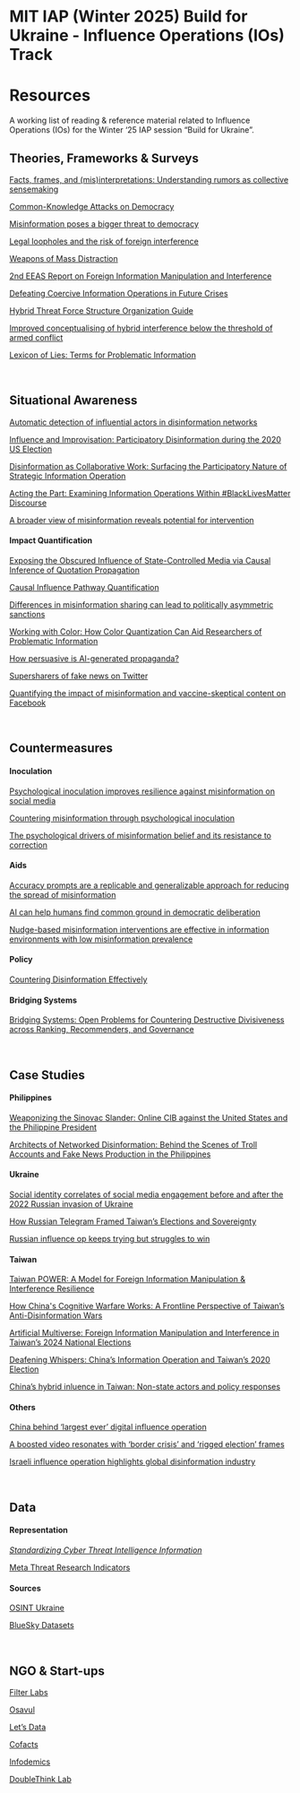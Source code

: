 # MIT IAP (Winter 2025) Build for Ukraine - Influence Operations (IOs) Track

# Resources

A working list of reading & reference material related to Influence Operations (IOs) for the Winter ‘25 IAP session “Build for Ukraine”.

## Theories, Frameworks & Surveys

[Facts, frames, and (mis)interpretations: Understanding rumors as collective sensemaking](https://www.cip.uw.edu/2023/12/06/rumors-collective-sensemaking-kate-starbird/)

[Common-Knowledge Attacks on Democracy](https://cyber.harvard.edu/story/2018-10/common-knowledge-attacks-democracy)

[Misinformation poses a bigger threat to democracy](https://www.nature.com/articles/d41586-024-01587-3)

[Legal loopholes and the risk of foreign interference](https://www.europarl.europa.eu/RegData/etudes/IDAN/2023/702575/EXPO_IDA(2023)702575_EN.pdf)

[Weapons of Mass Distraction](https://www.state.gov/wp-content/uploads/2019/05/Weapons-of-Mass-Distraction-Foreign-State-Sponsored-Disinformation-in-the-Digital-Age.pdf)

[2nd EEAS Report on Foreign Information Manipulation and Interference](https://www.eeas.europa.eu/eeas/2nd-eeas-report-foreign-information-manipulation-and-interference-threats_en)

[Defeating Coercive Information Operations in Future Crises](https://apps.dtic.mil/sti/pdfs/AD1145324.pdf)

[Hybrid Threat Force Structure Organization Guide](https://irp.fas.org/doddir/army/tc7-100-4.pdf)

[Improved conceptualising of hybrid interference below the threshold of armed conflict](https://www.tandfonline.com/doi/full/10.1080/09662839.2023.2267478)

[Lexicon of Lies: Terms for Problematic Information](https://datasociety.net/pubs/oh/DataAndSociety_LexiconofLies.pdf)  

<br/> 

## Situational Awareness

[Automatic detection of influential actors in disinformation networks](https://www.pnas.org/doi/abs/10.1073/pnas.2011216118)

[Influence and Improvisation: Participatory Disinformation during the 2020 US Election](https://journals.sagepub.com/doi/10.1177/20563051231177943)

[Disinformation as Collaborative Work: Surfacing the Participatory Nature of Strategic Information Operation](https://dl.acm.org/doi/pdf/10.1145/3359229)

[Acting the Part: Examining Information Operations Within #BlackLivesMatter Discourse](https://www.bing.com/search?q=Acting+the+Part%3A+Examining+Information+Operations+Within+%23BlackLivesMatter+Discourse%5D&PC=U316&FORM=CHROMN#:~:text=%C2%A0%C2%B7%20PDF%20file-,Acting%20the%20Part%3A%20Examining%20Information%20Operations%20Within%20%23%20...,-Our%20empirical%20findings)

[A broader view of misinformation reveals potential for intervention](https://doi-org.libproxy.mit.edu/10.1126/science.adp9117)

#### Impact Quantification 

[Exposing the Obscured Influence of State-Controlled Media via Causal Inference of Quotation Propagation](https://www.science.org/doi/10.1126/sciadv.abo6254)

[Causal Influence Pathway Quantification](https://github.com/mgpopinjay/mit-iap-ukraine/blob/main/How_to_See_1000_Images.pdf)

[Differences in misinformation sharing can lead to politically asymmetric sanctions](https://www.bing.com/search?q=Differences+in+misinformation+sharing+can+lead+to+politically+asymmetric+sanction&PC=U316&FORM=CHROMN#:~:text=Differences%20in%20misinformation%20sharing%20can%20lead%20to%20%E2%80%A6)

[Working with Color: How Color Quantization Can Aid Researchers of Problematic Information](https://www.notion.so/Taiwan-Can-Help-2-0-98c1f37e48cc47df98a334561c7fb948?pvs=21)

[How persuasive is AI-generated propaganda?](https://academic.oup.com/pnasnexus/article/3/2/pgae034/7610937?login=false)

[Supersharers of fake news on Twitter](https://www-science-org.libproxy.mit.edu/doi/10.1126/science.adl4435#:~:text=DOI%3A%2010.1126/science.adl4435)

[Quantifying the impact of misinformation and vaccine-skeptical content on Facebook](https://www-science-org.libproxy.mit.edu/doi/10.1126/science.adk3451#:~:text=DOI%3A%2010.1126/science.adk3451) 

<br/>

## Countermeasures

#### Inoculation 

[Psychological inoculation improves resilience against misinformation on social media](https://www.science.org/doi/10.1126/sciadv.abo6254)

[Countering misinformation through psychological inoculation](https://www.sdmlab.psychol.cam.ac.uk/files/media/countering.pdf)

[The psychological drivers of misinformation belief and its resistance to correction](https://www.nature.com/articles/s44159-021-00006-y)

#### Aids 

[Accuracy prompts are a replicable and generalizable approach for reducing the spread of misinformation](https://www.nature.com/articles/s41467-022-30073-5)

[AI can help humans find common ground in democratic deliberation](https://www.science.org/doi/10.1126/science.adq2852)

[Nudge-based misinformation interventions are effective in information environments with low misinformation prevalence](https://link.springer.com/article/10.1038/s41598-024-62286-7?fromPaywallRec=false)

#### Policy

[Countering Disinformation Effectively](https://carnegieendowment.org/research/2024/01/countering-disinformation-effectively-an-evidence-based-policy-guide?lang=en)

#### Bridging Systems 

[Bridging Systems: Open Problems for Countering Destructive Divisiveness across Ranking, Recommenders, and Governance](https://arxiv.org/abs/2301.09976)

<br/>

## Case Studies

#### Philippines 

[Weaponizing the Sinovac Slander: Online CIB against the United States and the Philippine President](https://medium.com/doublethinklab/weaponizing-the-sinovac-slander-online-cib-against-the-united-states-and-the-philippine-president-6bce4d5214e3)

[Architects of Networked Disinformation: Behind the Scenes of Troll Accounts and Fake News Production in the Philippines](https://scholarworks.umass.edu/entities/publication/01d06f54-c7f2-4103-96c1-168a16f9028b)

#### Ukraine 

[Social identity correlates of social media engagement before and after the 2022 Russian invasion of Ukraine](https://www.nature.com/articles/s41467-024-52179-8)

[How Russian Telegram Framed Taiwan’s Elections and Sovereignty](https://medium.com/doublethinklab/how-russian-telegram-framed-taiwans-elections-and-sovereignty-894ef08694cc)

[Russian influence op keeps trying but struggles to win](https://cyberscoop.com/russian-influence-op-keeps-trying-but-struggles-to-win-hearts-and-minds/)

#### Taiwan

[Taiwan POWER: A Model for Foreign Information Manipulation & Interference Resilience](https://medium.com/doublethinklab/taiwan-power-a-model-for-resilience-to-foreign-information-manipulation-interference-70ea81f859b7)

[How China's Cognitive Warfare Works: A Frontline Perspective of Taiwan’s Anti-Disinformation Wars](https://academic.oup.com/jogss/article/7/4/ogac016/6647447)

[Artificial Multiverse: Foreign Information Manipulation and Interference in Taiwan’s 2024 National Elections](https://medium.com/doublethinklab/artificial-multiverse-foreign-information-manipulation-and-interference-in-taiwans-2024-national-f3e22ac95fe7)

[Deafening Whispers: China’s Information Operation and Taiwan’s 2020 Election](https://medium.com/doublethinklab/deafening-whispers-f9b1d773f6cd)

[China’s hybrid inluence in Taiwan: Non-state actors and policy responses](https://www.hybridcoe.fi/publications/hybrid-coe-research-report-9-chinas-hybrid-influence-in-taiwan-non-state-actors-and-policy-responses/)

#### Others

[China behind ‘largest ever’ digital influence operation](https://www.politico.eu/article/china-behind-largest-ever-digital-influence-operation-says-meta/)

[A boosted video resonates with ‘border crisis’ and ‘rigged election’ frames](https://www.cip.uw.edu/2024/03/14/video-border-crisis-rigged-2024-election/)

[Israeli influence operation highlights global disinformation industry](https://cyberscoop.com/israel-influence-operations-stoic/)

<br/>

## Data

#### Representation
[*Standardizing Cyber Threat Intelligence Information*](https://www.mitre.org/news-insights/publication/standardizing-cyber-threat-intelligence-information-structured-threat)

[Meta Threat Research Indicators](https://github.com/facebook/threat-research)

#### Sources

[OSINT Ukraine](https://osintukraine.com/)

[BlueSky Datasets](https://zenodo.org/records/11082879)

<br/>

## NGO & Start-ups

[Filter Labs](https://filterlabs.ai/)

[Osavul](https://www.osavul.cloud/)

[Let’s Data](https://letsdata.net/)

[Cofacts](https://en.cofacts.tw/)

[Infodemics](https://infodemic.cc/en)

[DoubleThink Lab](https://doublethinklab.org/)
